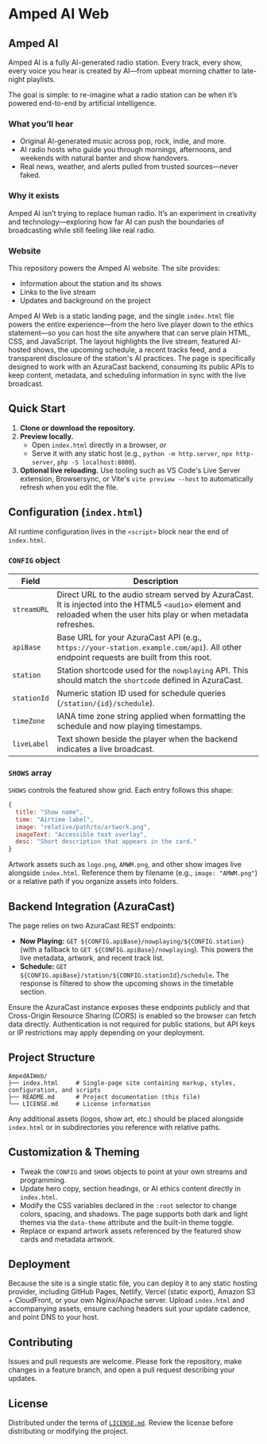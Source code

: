 # Amped AI Web

## Amped AI

Amped AI is a fully AI-generated radio station. Every track, every show, every voice you hear is created by AI—from upbeat morning chatter to late-night playlists.

The goal is simple: to re-imagine what a radio station can be when it’s powered end-to-end by artificial intelligence.

### What you’ll hear

- Original AI-generated music across pop, rock, indie, and more.
- AI radio hosts who guide you through mornings, afternoons, and weekends with natural banter and show handovers.
- Real news, weather, and alerts pulled from trusted sources—never faked.

### Why it exists

Amped AI isn’t trying to replace human radio. It’s an experiment in creativity and technology—exploring how far AI can push the boundaries of broadcasting while still feeling like real radio.

### Website

This repository powers the Amped AI website. The site provides:

- Information about the station and its shows
- Links to the live stream
- Updates and background on the project

Amped AI Web is a static landing page, and the single `index.html` file powers the entire experience—from the hero live player down to the ethics statement—so you can host the site anywhere that can serve plain HTML, CSS, and JavaScript. The layout highlights the live stream, featured AI-hosted shows, the upcoming schedule, a recent tracks feed, and a transparent disclosure of the station's AI practices. The page is specifically designed to work with an AzuraCast backend, consuming its public APIs to keep content, metadata, and scheduling information in sync with the live broadcast.

## Quick Start

1. **Clone or download the repository.**
2. **Preview locally.**
   - Open `index.html` directly in a browser, _or_
   - Serve it with any static host (e.g., `python -m http.server`, `npx http-server`, `php -S localhost:8000`).
3. **Optional live reloading.** Use tooling such as VS Code's Live Server extension, Browsersync, or Vite's `vite preview --host` to automatically refresh when you edit the file.

## Configuration (`index.html`)

All runtime configuration lives in the `<script>` block near the end of `index.html`.

### `CONFIG` object

| Field | Description |
| --- | --- |
| `streamURL` | Direct URL to the audio stream served by AzuraCast. It is injected into the HTML5 `<audio>` element and reloaded when the user hits play or when metadata refreshes. |
| `apiBase` | Base URL for your AzuraCast API (e.g., `https://your-station.example.com/api`). All other endpoint requests are built from this root. |
| `station` | Station shortcode used for the `nowplaying` API. This should match the `shortcode` defined in AzuraCast. |
| `stationId` | Numeric station ID used for schedule queries (`/station/{id}/schedule`). |
| `timeZone` | IANA time zone string applied when formatting the schedule and now playing timestamps. |
| `liveLabel` | Text shown beside the player when the backend indicates a live broadcast. |

### `SHOWS` array

`SHOWS` controls the featured show grid. Each entry follows this shape:

```js
{
  title: "Show name",
  time: "Airtime label",
  image: "relative/path/to/artwork.png",
  imageText: "Accessible text overlay",
  desc: "Short description that appears in the card."
}
```

Artwork assets such as `logo.png`, `AMWM.png`, and other show images live alongside `index.html`. Reference them by filename (e.g., `image: "AMWM.png"`) or a relative path if you organize assets into folders.

## Backend Integration (AzuraCast)

The page relies on two AzuraCast REST endpoints:

- **Now Playing:** `GET ${CONFIG.apiBase}/nowplaying/${CONFIG.station}` (with a fallback to `GET ${CONFIG.apiBase}/nowplaying`). This powers the live metadata, artwork, and recent track list.
- **Schedule:** `GET ${CONFIG.apiBase}/station/${CONFIG.stationId}/schedule`. The response is filtered to show the upcoming shows in the timetable section.

Ensure the AzuraCast instance exposes these endpoints publicly and that Cross-Origin Resource Sharing (CORS) is enabled so the browser can fetch data directly. Authentication is not required for public stations, but API keys or IP restrictions may apply depending on your deployment.

## Project Structure

```
AmpedAIWeb/
├── index.html     # Single-page site containing markup, styles, configuration, and scripts
├── README.md      # Project documentation (this file)
└── LICENSE.md     # License information
```

Any additional assets (logos, show art, etc.) should be placed alongside `index.html` or in subdirectories you reference with relative paths.

## Customization & Theming

- Tweak the `CONFIG` and `SHOWS` objects to point at your own streams and programming.
- Update hero copy, section headings, or AI ethics content directly in `index.html`.
- Modify the CSS variables declared in the `:root` selector to change colors, spacing, and shadows. The page supports both dark and light themes via the `data-theme` attribute and the built-in theme toggle.
- Replace or expand artwork assets referenced by the featured show cards and metadata artwork.

## Deployment

Because the site is a single static file, you can deploy it to any static hosting provider, including GitHub Pages, Netlify, Vercel (static export), Amazon S3 + CloudFront, or your own Nginx/Apache server. Upload `index.html` and accompanying assets, ensure caching headers suit your update cadence, and point DNS to your host.

## Contributing

Issues and pull requests are welcome. Please fork the repository, make changes in a feature branch, and open a pull request describing your updates.

## License

Distributed under the terms of [`LICENSE.md`](LICENSE.md). Review the license before distributing or modifying the project.
